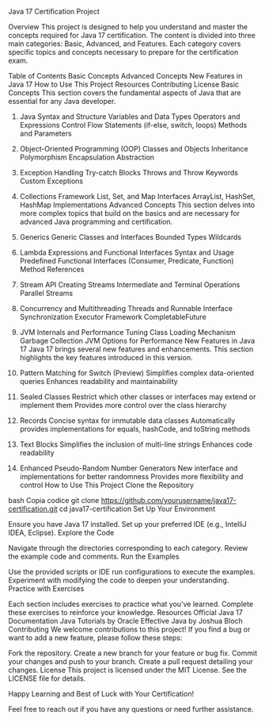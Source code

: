 Java 17 Certification Project

Overview
This project is designed to help you understand and master the concepts required for Java 17 certification. The content is divided into three main categories: Basic, Advanced, and Features. Each category covers specific topics and concepts necessary to prepare for the certification exam.

Table of Contents
Basic Concepts
Advanced Concepts
New Features in Java 17
How to Use This Project
Resources
Contributing
License
Basic Concepts
This section covers the fundamental aspects of Java that are essential for any Java developer.

1. Java Syntax and Structure
   Variables and Data Types
   Operators and Expressions
   Control Flow Statements (if-else, switch, loops)
   Methods and Parameters
2. Object-Oriented Programming (OOP)
   Classes and Objects
   Inheritance
   Polymorphism
   Encapsulation
   Abstraction
3. Exception Handling
   Try-catch Blocks
   Throws and Throw Keywords
   Custom Exceptions
4. Collections Framework
   List, Set, and Map Interfaces
   ArrayList, HashSet, HashMap Implementations
   Advanced Concepts
   This section delves into more complex topics that build on the basics and are necessary for advanced Java programming and certification.

1. Generics
   Generic Classes and Interfaces
   Bounded Types
   Wildcards
2. Lambda Expressions and Functional Interfaces
   Syntax and Usage
   Predefined Functional Interfaces (Consumer, Predicate, Function)
   Method References
3. Stream API
   Creating Streams
   Intermediate and Terminal Operations
   Parallel Streams
4. Concurrency and Multithreading
   Threads and Runnable Interface
   Synchronization
   Executor Framework
   CompletableFuture
5. JVM Internals and Performance Tuning
   Class Loading Mechanism
   Garbage Collection
   JVM Options for Performance
   New Features in Java 17
   Java 17 brings several new features and enhancements. This section highlights the key features introduced in this version.

1. Pattern Matching for Switch (Preview)
   Simplifies complex data-oriented queries
   Enhances readability and maintainability
2. Sealed Classes
   Restrict which other classes or interfaces may extend or implement them
   Provides more control over the class hierarchy
3. Records
   Concise syntax for immutable data classes
   Automatically provides implementations for equals, hashCode, and toString methods
4. Text Blocks
   Simplifies the inclusion of multi-line strings
   Enhances code readability
5. Enhanced Pseudo-Random Number Generators
   New interface and implementations for better randomness
   Provides more flexibility and control
   How to Use This Project
   Clone the Repository

bash
Copia codice
git clone https://github.com/yourusername/java17-certification.git
cd java17-certification
Set Up Your Environment

Ensure you have Java 17 installed.
Set up your preferred IDE (e.g., IntelliJ IDEA, Eclipse).
Explore the Code

Navigate through the directories corresponding to each category.
Review the example code and comments.
Run the Examples

Use the provided scripts or IDE run configurations to execute the examples.
Experiment with modifying the code to deepen your understanding.
Practice with Exercises

Each section includes exercises to practice what you've learned.
Complete these exercises to reinforce your knowledge.
Resources
Official Java 17 Documentation
Java Tutorials by Oracle
Effective Java by Joshua Bloch
Contributing
We welcome contributions to this project! If you find a bug or want to add a new feature, please follow these steps:

Fork the repository.
Create a new branch for your feature or bug fix.
Commit your changes and push to your branch.
Create a pull request detailing your changes.
License
This project is licensed under the MIT License. See the LICENSE file for details.

Happy Learning and Best of Luck with Your Certification!

Feel free to reach out if you have any questions or need further assistance.